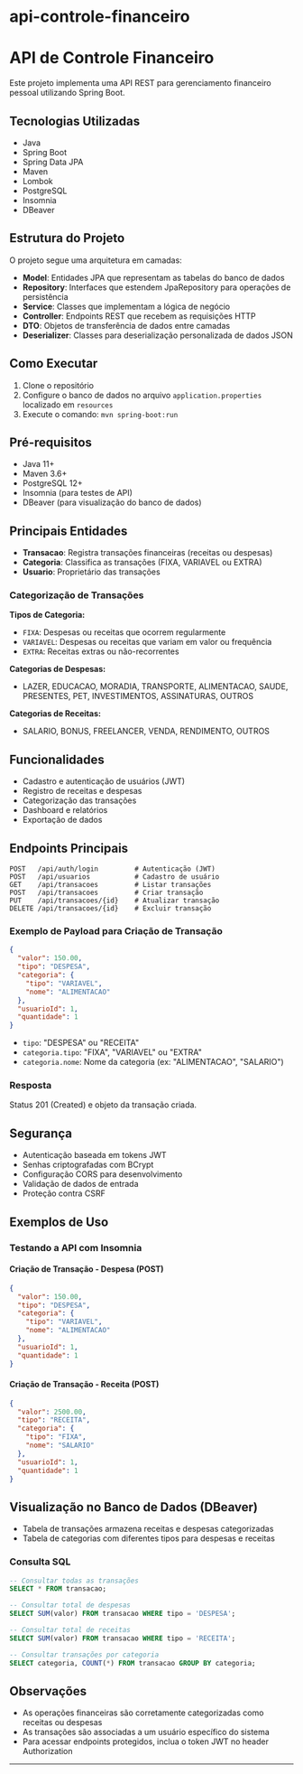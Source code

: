# api-controle-financeiro
 
# API de Controle Financeiro

Este projeto implementa uma API REST para gerenciamento financeiro pessoal utilizando Spring Boot.

## Tecnologias Utilizadas

- Java
- Spring Boot
- Spring Data JPA
- Maven
- Lombok
- PostgreSQL
- Insomnia
- DBeaver

## Estrutura do Projeto

O projeto segue uma arquitetura em camadas:

- **Model**: Entidades JPA que representam as tabelas do banco de dados
- **Repository**: Interfaces que estendem JpaRepository para operações de persistência
- **Service**: Classes que implementam a lógica de negócio
- **Controller**: Endpoints REST que recebem as requisições HTTP
- **DTO**: Objetos de transferência de dados entre camadas
- **Deserializer**: Classes para deserialização personalizada de dados JSON

## Como Executar

1. Clone o repositório
2. Configure o banco de dados no arquivo `application.properties` localizado em `resources`
3. Execute o comando: `mvn spring-boot:run`

## Pré-requisitos

- Java 11+
- Maven 3.6+
- PostgreSQL 12+
- Insomnia (para testes de API)
- DBeaver (para visualização do banco de dados)

## Principais Entidades

- **Transacao**: Registra transações financeiras (receitas ou despesas)
- **Categoria**: Classifica as transações (FIXA, VARIAVEL ou EXTRA)
- **Usuario**: Proprietário das transações

### Categorização de Transações

**Tipos de Categoria:**
- `FIXA`: Despesas ou receitas que ocorrem regularmente
- `VARIAVEL`: Despesas ou receitas que variam em valor ou frequência
- `EXTRA`: Receitas extras ou não-recorrentes

**Categorias de Despesas:**
- LAZER, EDUCACAO, MORADIA, TRANSPORTE, ALIMENTACAO, SAUDE, PRESENTES, PET, INVESTIMENTOS, ASSINATURAS, OUTROS

**Categorias de Receitas:**
- SALARIO, BONUS, FREELANCER, VENDA, RENDIMENTO, OUTROS

## Funcionalidades

- Cadastro e autenticação de usuários (JWT)
- Registro de receitas e despesas
- Categorização das transações
- Dashboard e relatórios
- Exportação de dados

## Endpoints Principais

```
POST   /api/auth/login         # Autenticação (JWT)
POST   /api/usuarios           # Cadastro de usuário
GET    /api/transacoes         # Listar transações
POST   /api/transacoes         # Criar transação
PUT    /api/transacoes/{id}    # Atualizar transação
DELETE /api/transacoes/{id}    # Excluir transação
```

### Exemplo de Payload para Criação de Transação

```json
{
  "valor": 150.00,
  "tipo": "DESPESA",
  "categoria": {
    "tipo": "VARIAVEL",
    "nome": "ALIMENTACAO"
  },
  "usuarioId": 1,
  "quantidade": 1
}
```

- `tipo`: "DESPESA" ou "RECEITA"
- `categoria.tipo`: "FIXA", "VARIAVEL" ou "EXTRA"
- `categoria.nome`: Nome da categoria (ex: "ALIMENTACAO", "SALARIO")

### Resposta

Status 201 (Created) e objeto da transação criada.

## Segurança

- Autenticação baseada em tokens JWT
- Senhas criptografadas com BCrypt
- Configuração CORS para desenvolvimento
- Validação de dados de entrada
- Proteção contra CSRF

## Exemplos de Uso

### Testando a API com Insomnia

#### Criação de Transação - Despesa (POST)

```json
{
  "valor": 150.00,
  "tipo": "DESPESA",
  "categoria": {
    "tipo": "VARIAVEL",
    "nome": "ALIMENTACAO"
  },
  "usuarioId": 1,
  "quantidade": 1
}
```

#### Criação de Transação - Receita (POST)

```json
{
  "valor": 2500.00,
  "tipo": "RECEITA",
  "categoria": {
    "tipo": "FIXA",
    "nome": "SALARIO"
  },
  "usuarioId": 1,
  "quantidade": 1
}
```

## Visualização no Banco de Dados (DBeaver)

- Tabela de transações armazena receitas e despesas categorizadas
- Tabela de categorias com diferentes tipos para despesas e receitas

### Consulta SQL

```sql
-- Consultar todas as transações
SELECT * FROM transacao;

-- Consultar total de despesas
SELECT SUM(valor) FROM transacao WHERE tipo = 'DESPESA';

-- Consultar total de receitas
SELECT SUM(valor) FROM transacao WHERE tipo = 'RECEITA';

-- Consultar transações por categoria
SELECT categoria, COUNT(*) FROM transacao GROUP BY categoria;
```

## Observações

- As operações financeiras são corretamente categorizadas como receitas ou despesas
- As transações são associadas a um usuário específico do sistema
- Para acessar endpoints protegidos, inclua o token JWT no header Authorization

---
